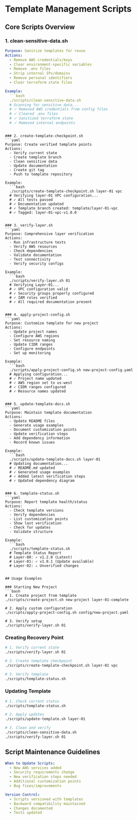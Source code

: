 # Template Management Scripts

## Core Scripts Overview

### 1. clean-sensitive-data.sh
```yaml
Purpose: Sanitize templates for reuse
Actions:
  - Remove AWS credentials/keys
  - Clear environment-specific variables
  - Remove .env files
  - Strip internal IPs/domains
  - Remove personal identifiers
  - Clear terraform state files

Example:
  ```bash
  ./scripts/clean-sensitive-data.sh
  # Scanning for sensitive data...
  # ✓ Removed AWS credentials from config files
  # ✓ Cleared .env files
  # ✓ Sanitized terraform state
  # ✓ Removed internal endpoints
  ```
```

### 2. create-template-checkpoint.sh
```yaml
Purpose: Create verified template points
Actions:
  - Verify current state
  - Create template branch
  - Clean sensitive data
  - Update documentation
  - Create git tag
  - Push to template repository

Example:
  ```bash
  ./scripts/create-template-checkpoint.sh layer-01 vpc
  # Verifying layer-01 VPC configuration...
  # ✓ All tests passed
  # ✓ Documentation updated
  # ✓ Template branch created: template/layer-01-vpc
  # ✓ Tagged: layer-01-vpc-v1.0.0
  ```
```

### 3. verify-layer.sh
```yaml
Purpose: Comprehensive layer verification
Actions:
  - Run infrastructure tests
  - Verify AWS resources
  - Check dependencies
  - Validate documentation
  - Test connectivity
  - Verify security configs

Example:
  ```bash
  ./scripts/verify-layer.sh 01
  # Verifying Layer-01...
  # ✓ VPC configuration valid
  # ✓ Security groups properly configured
  # ✓ IAM roles verified
  # ✓ All required documentation present
  ```
```

### 4. apply-project-config.sh
```yaml
Purpose: Customize template for new project
Actions:
  - Update project names
  - Configure AWS regions
  - Set resource naming
  - Update CIDR ranges
  - Configure endpoints
  - Set up monitoring

Example:
  ```bash
  ./scripts/apply-project-config.sh new-project-config.yaml
  # Applying configuration...
  # ✓ Project name updated
  # ✓ AWS region set to us-west
  # ✓ CIDR ranges configured
  # ✓ Resource names updated
  ```
```

### 5. update-template-docs.sh
```yaml
Purpose: Maintain template documentation
Actions:
  - Update README files
  - Generate usage examples
  - Document customization points
  - Update verification steps
  - Add dependency information
  - Record known issues

Example:
  ```bash
  ./scripts/update-template-docs.sh layer-01
  # Updating documentation...
  # ✓ README.md updated
  # ✓ Generated usage examples
  # ✓ Added latest verification steps
  # ✓ Updated dependency diagram
  ```
```

### 6. template-status.sh
```yaml
Purpose: Report template health/status
Actions:
  - Check template versions
  - Verify dependencies
  - List customization points
  - Show last verification
  - Check for updates
  - Validate structure

Example:
  ```bash
  ./scripts/template-status.sh
  # Template Status Report
  # Layer-00: ✓ v1.2.0 (Latest)
  # Layer-01: ✓ v1.0.1 (Update available)
  # Layer-02: ⚠ Unverified changes
  ```
```

## Usage Examples

### Starting New Project
```bash
# 1. Create project from template
./scripts/create-project.sh new-project layer-01-complete

# 2. Apply custom configuration
./scripts/apply-project-config.sh config/new-project.yaml

# 3. Verify setup
./scripts/verify-layer.sh 01
```

### Creating Recovery Point
```bash
# 1. Verify current state
./scripts/verify-layer.sh 01

# 2. Create template checkpoint
./scripts/create-template-checkpoint.sh layer-01 vpc

# 3. Verify template
./scripts/template-status.sh
```

### Updating Template
```bash
# 1. Check current status
./scripts/template-status.sh

# 2. Apply updates
./scripts/update-template.sh layer-01

# 3. Clean and verify
./scripts/clean-sensitive-data.sh
./scripts/verify-layer.sh 01
```

## Script Maintenance Guidelines
```yaml
When to Update Scripts:
  - New AWS services added
  - Security requirements change
  - New verification steps needed
  - Additional customization points
  - Bug fixes/improvements

Version Control:
  - Scripts versioned with templates
  - Backward compatibility maintained
  - Changes documented
  - Tests updated
``` 